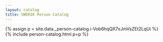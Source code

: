 ```yaml
---
layout: catalog
title: SWERIK Person Catalog
---
```

{% assign p = site.data._person-catalog.i-Vob6hqQX7xJmVsZEt2LqUi %}
{% include person-catalog.html p=p %}

